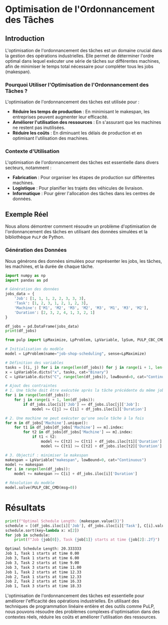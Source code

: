 # Optimisation de l'Ordonnancement des Tâches

## Introduction

L'optimisation de l'ordonnancement des tâches est un domaine crucial dans la gestion des opérations industrielles. Elle permet de déterminer l'ordre optimal dans lequel exécuter une série de tâches sur différentes machines, afin de minimiser le temps total nécessaire pour compléter tous les jobs (makespan). 

### Pourquoi Utiliser l'Optimisation de l'Ordonnancement des Tâches ?

L'optimisation de l'ordonnancement des tâches est utilisée pour :
- **Réduire les temps de production** : En minimisant le makespan, les entreprises peuvent augmenter leur efficacité.
- **Améliorer l'utilisation des ressources** : En s'assurant que les machines ne restent pas inutilisées.
- **Réduire les coûts** : En diminuant les délais de production et en optimisant l'utilisation des machines.

### Contexte d'Utilisation

L'optimisation de l'ordonnancement des tâches est essentielle dans divers secteurs, notamment :
- **Fabrication** : Pour organiser les étapes de production sur différentes machines.
- **Logistique** : Pour planifier les trajets des véhicules de livraison.
- **Informatique** : Pour gérer l'allocation des tâches dans les centres de données.

## Exemple Réel

Nous allons démontrer comment résoudre un problème d'optimisation de l'ordonnancement des tâches en utilisant des données simulées et la bibliothèque `PuLP` de Python.

### Génération des Données

Nous générons des données simulées pour représenter les jobs, les tâches, les machines, et la durée de chaque tâche.

```python
import numpy as np
import pandas as pd

# Génération des données
jobs_data = {
    'Job': [1, 1, 1, 2, 2, 3, 3, 3],
    'Task': [1, 2, 3, 1, 2, 1, 2, 3],
    'Machine': ['M1', 'M2', 'M3', 'M2', 'M3', 'M1', 'M3', 'M2'],
    'Duration': [2, 3, 2, 4, 1, 3, 2, 1]
}

df_jobs = pd.DataFrame(jobs_data)
print(df_jobs)
```
```python
from pulp import LpMaximize, LpProblem, LpVariable, lpSum, PULP_CBC_CMD

# Initialisation du modèle
model = LpProblem(name="job-shop-scheduling", sense=LpMaximize)

# Définition des variables
tasks = [(i, j) for i in range(len(df_jobs)) for j in range(i + 1, len(df_jobs))]
x = LpVariable.dicts("x", tasks, cat="Binary")
C = LpVariable.dicts("C", range(len(df_jobs)), lowBound=0, cat="Continuous")

# Ajout des contraintes
# 1. Une tâche doit être exécutée après la tâche précédente du même job
for i in range(len(df_jobs)):
    for j in range(i + 1, len(df_jobs)):
        if df_jobs.iloc[i]['Job'] == df_jobs.iloc[j]['Job']:
            model += C[j] >= C[i] + df_jobs.iloc[i]['Duration']

# 2. Une machine ne peut exécuter qu'une seule tâche à la fois
for m in df_jobs['Machine'].unique():
    for t1 in df_jobs[df_jobs['Machine'] == m].index:
        for t2 in df_jobs[df_jobs['Machine'] == m].index:
            if t1 < t2:
                model += C[t2] >= C[t1] + df_jobs.iloc[t1]['Duration'] * x[(t1, t2)]
                model += C[t1] >= C[t2] + df_jobs.iloc[t2]['Duration'] * (1 - x[(t1, t2)])

# 3. Objectif : minimiser le makespan
makespan = LpVariable("makespan", lowBound=0, cat="Continuous")
model += makespan
for i in range(len(df_jobs)):
    model += makespan >= C[i] + df_jobs.iloc[i]['Duration']

# Résolution du modèle
model.solve(PULP_CBC_CMD(msg=0))
```

# Résultats
```python
print(f"Optimal Schedule Length: {makespan.value()}")
schedule = [(df_jobs.iloc[i]['Job'], df_jobs.iloc[i]['Task'], C[i].value()) for i in range(len(df_jobs))]
schedule.sort(key=lambda x: x[2])
for job in schedule:
    print(f"Job {job[0]}, Task {job[1]} starts at time {job[2]:.2f}")
```
```bash
Optimal Schedule Length: 20.333333
Job 1, Task 1 starts at time 0.00
Job 3, Task 1 starts at time 6.00
Job 3, Task 2 starts at time 9.00
Job 3, Task 3 starts at time 11.00
Job 1, Task 2 starts at time 12.33
Job 2, Task 1 starts at time 12.33
Job 2, Task 2 starts at time 16.33
Job 1, Task 3 starts at time 18.33

```
L'optimisation de l'ordonnancement des tâches est essentielle pour améliorer l'efficacité des opérations industrielles. En utilisant des techniques de programmation linéaire entière et des outils comme PuLP, nous pouvons résoudre des problèmes complexes d'optimisation dans des contextes réels, réduire les coûts et améliorer l'utilisation des ressources.
